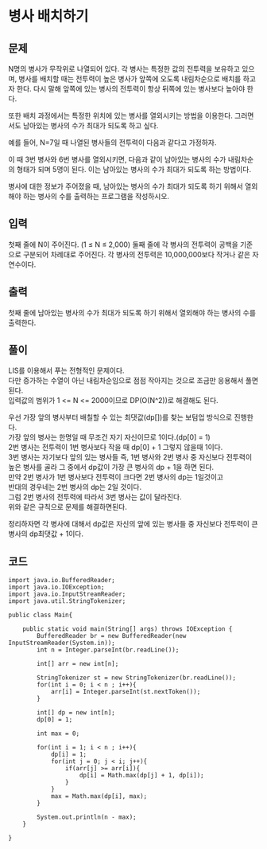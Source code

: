 # 병사 배치하기

## 문제
N명의 병사가 무작위로 나열되어 있다. 각 병사는 특정한 값의 전투력을 보유하고 있으며, 병사를 배치할 때는 전투력이 높은 병사가 앞쪽에 오도록 내림차순으로 배치를 하고자 한다. 다시 말해 앞쪽에 있는 병사의 전투력이 항상 뒤쪽에 있는 병사보다 높아야 한다.

또한 배치 과정에서는 특정한 위치에 있는 병사를 열외시키는 방법을 이용한다. 그러면서도 남아있는 병사의 수가 최대가 되도록 하고 싶다.

예를 들어, N=7일 때 나열된 병사들의 전투력이 다음과 같다고 가정하자.



이 때 3번 병사와 6번 병사를 열외시키면, 다음과 같이 남아있는 병사의 수가 내림차순의 형태가 되며 5명이 된다. 이는 남아있는 병사의 수가 최대가 되도록 하는 방법이다.



병사에 대한 정보가 주어졌을 때, 남아있는 병사의 수가 최대가 되도록 하기 위해서 열외해야 하는 병사의 수를 출력하는 프로그램을 작성하시오.

## 입력
첫째 줄에 N이 주어진다. (1 ≤ N ≤ 2,000) 둘째 줄에 각 병사의 전투력이 공백을 기준으로 구분되어 차례대로 주어진다. 각 병사의 전투력은 10,000,000보다 작거나 같은 자연수이다.

## 출력
첫째 줄에 남아있는 병사의 수가 최대가 되도록 하기 위해서 열외해야 하는 병사의 수를 출력한다.

## 풀이
LIS를 이용해서 푸는 전형적인 문제이다.  
다만 증가하는 수열이 아닌 내림차순임으로 점점 작아지는 것으로 조금만 응용해서 풀면 된다.  
입력값의 범위가 1 <= N <= 2000이므로 DP(O(N^2))로 해결해도 된다.  


우선 가장 앞의 병사부터 배칠할 수 있는 최댓값(dp[])를 찾는 보텀업 방식으로 진행한다.  
가장 앞의 병사는 한명일 때 무조건 자기 자신이므로 1이다.(dp[0] = 1)  
2번 병사는 전투력이 1번 병사보다 작을 때 dp[0] + 1 그렇지 않을때 1이다.  
3번 병사는 자기보다 앞의 있는 병사들 즉, 1번 병사와 2번 병사 중 자신보다 전투력이 높은 병사를 골라 그 중에서 dp값이 가장 큰 병사의 dp + 1을 하면 된다.  
만약 2번 병사가 1번 병사보다 전투력이 크다면 2번 병사의 dp는 1일것이고  
반대의 경우네는 2번 병사의 dp는 2일 것이다.  
그럼 2번 병사의 전투력에 따라서 3번 병사는 값이 달라진다.  
위와 같은 규칙으로 문제를 해결하면된다.  

정리하자면 각 병사에 대해서 dp값은 자신의 앞에 있는 병사들 중 자신보다 전투력이 큰 병사의 dp최댓값 + 1이다.

## 코드
```
import java.io.BufferedReader;
import java.io.IOException;
import java.io.InputStreamReader;
import java.util.StringTokenizer;

public class Main{

    public static void main(String[] args) throws IOException {
        BufferedReader br = new BufferedReader(new InputStreamReader(System.in));
        int n = Integer.parseInt(br.readLine());

        int[] arr = new int[n];

        StringTokenizer st = new StringTokenizer(br.readLine());
        for(int i = 0; i < n ; i++){
            arr[i] = Integer.parseInt(st.nextToken());
        }

        int[] dp = new int[n];
        dp[0] = 1;

        int max = 0;

        for(int i = 1; i < n ; i++){
            dp[i] = 1;
            for(int j = 0; j < i; j++){
                if(arr[j] >= arr[i]){
                    dp[i] = Math.max(dp[j] + 1, dp[i]);
                }
            }
            max = Math.max(dp[i], max);
        }

        System.out.println(n - max);
    }

}
```
